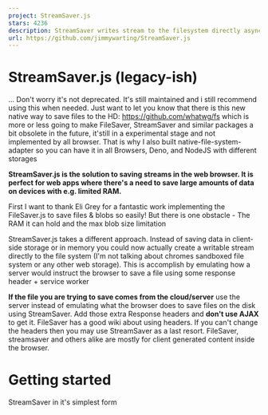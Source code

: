 ```yaml
---
project: StreamSaver.js
stars: 4236
description: StreamSaver writes stream to the filesystem directly asynchronous
url: https://github.com/jimmywarting/StreamSaver.js
---
```


StreamSaver.js (legacy-ish)
===========================

... Don't worry it's not deprecated. It's still maintained and i still recommend using this when needed. Just want to let you know that there is this new native way to save files to the HD: https://github.com/whatwg/fs which is more or less going to make FileSaver, StreamSaver and similar packages a bit obsolete in the future, it'still in a experimental stage and not implemented by all browser. That is why I also built native-file-system-adapter so you can have it in all Browsers, Deno, and NodeJS with different storages

**StreamSaver.js is the solution to saving streams in the web browser. It is perfect for web apps where there's a need to save large amounts of data on devices with e.g. limited RAM.**

First I want to thank Eli Grey for a fantastic work implementing the FileSaver.js to save files & blobs so easily! But there is one obstacle - The RAM it can hold and the max blob size limitation

StreamSaver.js takes a different approach. Instead of saving data in client-side storage or in memory you could now actually create a writable stream directly to the file system (I'm not talking about chromes sandboxed file system or any other web storage). This is accomplish by emulating how a server would instruct the browser to save a file using some response header + service worker

**If the file you are trying to save comes from the cloud/server** use the server instead of emulating what the browser does to save files on the disk using StreamSaver. Add those extra Response headers and **don't use AJAX** to get it. FileSaver has a good wiki about using headers. If you can't change the headers then you may use StreamSaver as a last resort. FileSaver, streamsaver and others alike are mostly for client generated content inside the browser.

Getting started
===============

StreamSaver in it's simplest form

<script src\="https://cdn.jsdelivr.net/npm/web-streams-polyfill@2.0.2/dist/ponyfill.min.js"\></script\>
<script src\="https://cdn.jsdelivr.net/npm/streamsaver@2.0.3/StreamSaver.min.js"\></script\>
<script\>
  import streamSaver from 'streamsaver'
  const streamSaver \= require('streamsaver')
  const streamSaver \= window.streamSaver
</script\>
<script\>
  const uInt8 \= new TextEncoder().encode('StreamSaver is awesome')

  // streamSaver.createWriteStream() returns a writable byte stream
  // The WritableStream only accepts Uint8Array chunks
  // (no other typed arrays, arrayBuffers or strings are allowed)
  const fileStream \= streamSaver.createWriteStream('filename.txt', {
    size: uInt8.byteLength, // (optional filesize) Will show progress
    writableStrategy: undefined, // (optional)
    readableStrategy: undefined  // (optional)
  })

  if (manual) {
    const writer \= fileStream.getWriter()
    writer.write(uInt8)
    writer.close()
  } else {
    // using Response can be a great tool to convert
    // mostly anything (blob, string, buffers) into a byte stream
    // that can be piped to StreamSaver
    //
    // You could also use a transform stream that would sit
    // between and convert everything to Uint8Arrays
    new Response('StreamSaver is awesome').body
      .pipeTo(fileStream)
      .then(success, error)
  }
</script\>

Some browser have ReadableStream but not WritableStream. web-streams-polyfill can fix this gap. It's better to load the ponyfill instead of the polyfill and override the existing implementation because StreamSaver works better when a native ReadableStream is transferable to the service worker. hopefully MattiasBuelens will fix the missing implementations instead of overriding the existing. If you think you can help out here is the issue

Best practice
-------------

**Use https** if you can. That way you don't have to open the man in the middle in a popup to install the service worker from another secure context. Popups are often blocked but if you can't it's best that you **initiate the `createWriteStream` on user interaction**. Even if you don't have any data ready - this is so that you can get around the popup blockers. (In secure context this don't matter) Another benefit of using https is that the mitm-iframe can ping the service worker to prevent it from going idle. (worker goes idle after 30 sec in firefox, 5 minutes in blink) but also this won't mater if the browser supports transferable streams throught postMessage since service worker don't have to handle any logic. (the stream that you transfer to the service worker will be the stream we respond with)

**Handle unload event** when user leaves the page. The download gets broken when you leave the page. Because it looks like a regular native download process some might think that it's okey to leave the page beforehand since it's is downloading in the background directly from some a server, but it isn't.

// abort so it dose not look stuck
window.onunload \= () \=> {
  writableStream.abort()
  // also possible to call abort on the writer you got from \`getWriter()\`
  writer.abort()
}

window.onbeforeunload \= evt \=> {
  if (!done) {
    evt.returnValue \= \`Are you sure you want to leave?\`;
  }
}

Note that when using insecure context StreamSaver will navigate to the download url instead of using an hidden iframe to initiate the download, this will trigger the `onbefureunload` event when the download starts, but it will not call the `onunload` event... In secure context you can add this handler immediately. Otherwise this has to be added sometime later.

Configuration
=============

There a some few settings you can apply to StreamSaver to configure what it should use

// StreamSaver can detect and use the Ponyfill that is loaded from the cdn.
streamSaver.WritableStream \= streamSaver.WritableStream
streamSaver.TransformStream \= streamSaver.TransformStream
// if you decide to host mitm + sw yourself
streamSaver.mitm \= 'https://example.com/custom\_mitm.html'

Examples
========

There are a few examples in the examples directory

-   Saving audio or video stream using mediaRecorder
-   Piping a fetch response to StreamSaver
-   Write as you type
-   Saving a blob/file
-   Saving a file using webtorrent
-   Saving multiple files as a zip
-   slowly write 1 byte / sec

In the wild

-   Adding ID3 tag to mp3 file on the fly - by Artyom Egorov

How does it work?
=================

There is no magical `saveAs()` function that saves a stream, file or blob. (at least not if/when native-filesystem api becomes available) The way we mostly save Blobs/Files today is with the help of Object URLs and `a[download]` attribute FileSaver.js takes advantage of this and create a convenient `saveAs(blob, filename)`. fantastic! But you can't create a objectUrl from a stream and attach it to a link...

link \= document.createElement('a')
link.href \= URL.createObjectURL(stream) // DOES NOT WORK
link.download \= 'filename'
link.click() // Save

So the one and only other solution is to do what the server does: Send a stream with `Content-Disposition` header to tell the browser to save the file. But we don't have a server or the content isn't on a server! So the solution is to create a service worker that can intercept request and use respondWith() and act as a server.  
But a service workers are only allowed in secure contexts and it requires some effort to put up. Most of the time you are working in the main thread and the service worker are only alive for < 5 minutes before it goes idle.  

1.  So StreamSaver creates a own man in the middle that installs the service worker in a secure context hosted on github static pages. either from a iframe (in secure context) or a new popup if your page is insecure.
2.  Transfer the stream (or DataChannel) over to the service worker using postMessage.
3.  And then the worker creates a download link that we then open.

if a "transferable" readable stream was not passed to the service worker then the mitm will also try to keep the service worker alive by pinging it every x second to prevent it from going idle.

To test this locally, spin up a local server  
(we don't use any pre compiler or such)

# A simple php or python server is enough
php -S localhost:3001
python -m SimpleHTTPServer 3001
# then open localhost:3001/example.html
